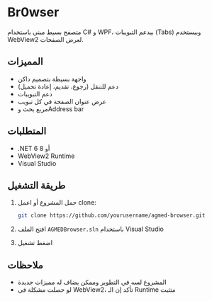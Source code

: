# Br0wser

متصفح بسيط مبني باستخدام C# و WPF، بيدعم التبويبات (Tabs) وبيستخدم WebView2 لعرض الصفحات.

## المميزات

- واجهة بسيطة بتصميم داكن
- دعم للتنقل (رجوع، تقديم، إعادة تحميل)
- دعم التبويبات
- عرض عنوان الصفحة في كل تبويب
- مربع بحث وAddress bar

## المتطلبات

- .NET 6 أو 8
- WebView2 Runtime
- Visual Studio

## طريقة التشغيل

1. حمل المشروع أو اعمل clone:
   ```bash
   git clone https://github.com/yourusername/agmed-browser.git
   ```

2. افتح الملف `AGMEDBrowser.sln` باستخدام Visual Studio

3. اضغط تشغيل

## ملاحظات

- المشروع لسه في التطوير وممكن يضاف له مميزات جديدة
- لو حصلت مشكلة في WebView2، تأكد إن الـ Runtime متثبت

